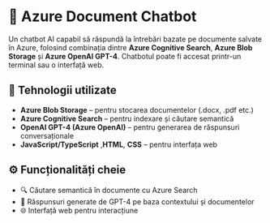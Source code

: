 # 🤖 Azure Document Chatbot

Un chatbot AI capabil să răspundă la întrebări bazate pe documente salvate în Azure, folosind combinația dintre **Azure Cognitive Search**, **Azure Blob Storage** și **Azure OpenAI GPT-4**. 
Chatbotul poate fi accesat printr-un terminal sau o interfață web.

## 🧠 Tehnologii utilizate

- **Azure Blob Storage** – pentru stocarea documentelor (.docx, .pdf etc.)
- **Azure Cognitive Search** – pentru indexare și căutare semantică
- **OpenAI GPT-4 (Azure OpenAI)** – pentru generarea de răspunsuri conversaționale
- **JavaScript/TypeScript** ,**HTML**, **CSS** – pentru interfața web

## ⚙️ Funcționalități cheie

- 🔍 Căutare semantică în documente cu Azure Search
- 💬 Răspunsuri generate de GPT-4 pe baza contextului și documentelor
- 🌐 Interfață web pentru interacțiune

